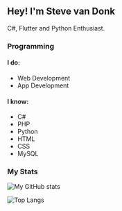 ## Hey! I'm Steve van Donk 

C#, Flutter and Python Enthusiast.

### Programming

#### I do:

- Web Development
- App Development
#### I know:

- C#
- PHP
- Python
- HTML
- CSS
- MySQL

### My Stats

![My GitHub stats](https://github-readme-stats.vercel.app/api?username=StevevnDonk&count_private=true&show_icons=true&theme=radical)

![Top Langs](https://github-readme-stats.vercel.app/api/top-langs/?username=StevevnDonk&theme=radical)
